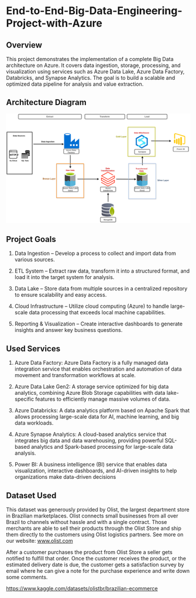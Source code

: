 
# End-to-End-Big-Data-Engineering-Project-with-Azure
## Overview
This project demonstrates the implementation of a complete Big Data architecture on Azure. It covers data ingestion, storage, processing, and visualization using services such as Azure Data Lake, Azure Data Factory, Databricks, and Synapse Analytics. The goal is to build a scalable and optimized data pipeline for analysis and value extraction.

## Architecture Diagram
<img src="Architecture_Diagram.png">

## Project Goals
1. Data Ingestion – Develop a process to collect and import data from various sources.

2. ETL System – Extract raw data, transform it into a structured format, and load it into the target system for analysis.

3. Data Lake – Store data from multiple sources in a centralized repository to ensure scalability and easy access.

4. Cloud Infrastructure – Utilize cloud computing (Azure) to handle large-scale data processing that exceeds local machine capabilities.

5. Reporting & Visualization – Create interactive dashboards to generate insights and answer key business questions.

## Used Services
1. Azure Data Factory: Azure Data Factory is a fully managed data integration service that enables orchestration and automation of data movement and transformation workflows at scale.

2. Azure Data Lake Gen2: A storage service optimized for big data analytics, combining Azure Blob Storage capabilities with data lake-specific features to efficiently manage massive volumes of data.

3. Azure Databricks: A data analytics platform based on Apache Spark that allows processing large-scale data for AI, machine learning, and big data workloads.

4. Azure Synapse Analytics: A cloud-based analytics service that integrates big data and data warehousing, providing powerful SQL-based analytics and Spark-based processing for large-scale data analysis.

5. Power BI: A business intelligence (BI) service that enables data visualization, interactive dashboards, and AI-driven insights to help organizations make data-driven decisions
   
## Dataset Used
This dataset was generously provided by Olist, the largest department store in Brazilian marketplaces. Olist connects small businesses from all over Brazil to channels without hassle and with a single contract. Those merchants are able to sell their products through the Olist Store and ship them directly to the customers using Olist logistics partners. See more on our website: www.olist.com

After a customer purchases the product from Olist Store a seller gets notified to fulfill that order. Once the customer receives the product, or the estimated delivery date is due, the customer gets a satisfaction survey by email where he can give a note for the purchase experience and write down some comments.

https://www.kaggle.com/datasets/olistbr/brazilian-ecommerce




